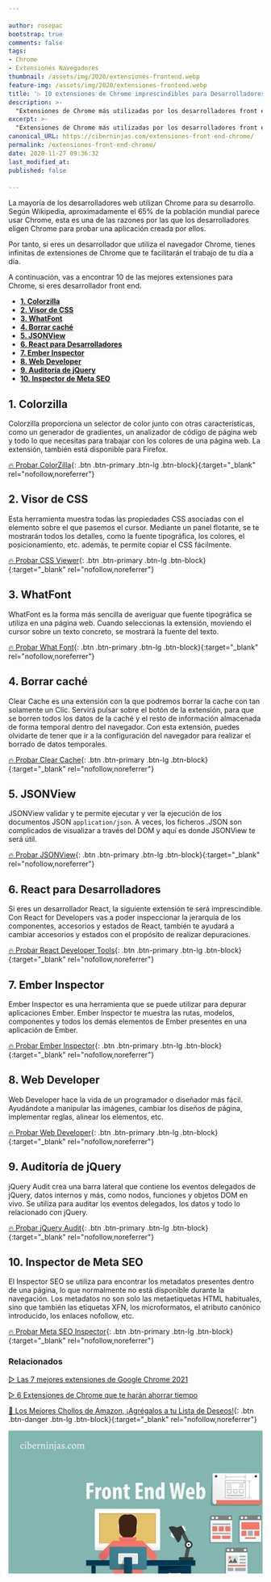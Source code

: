 ```yaml
---

author: rosepac
bootstrap: true
comments: false
tags:
- Chrome
- Extensiones Navegadores
thumbnail: /assets/img/2020/extensiones-frontend.webp
feature-img: /assets/img/2020/extensiones-frontend.webp
title: '▷ 10 extensiones de Chrome imprescindibles para Desarrolladores Front-End 2021'
description: >-
  "Extensiones de Chrome más utilizadas por los desarrolladores front end, encuentra las extensiones más populares utilizadas por los desarrolladores web."
excerpt: >-
  "Extensiones de Chrome más utilizadas por los desarrolladores front end, encuentra las extensiones más populares utilizadas por los desarrolladores web."
canonical_URL: https://ciberninjas.com/extensiones-front-end-chrome/
permalink: /extensiones-front-end-chrome/
date: 2020-11-27 09:36:32
last_modified_at: 
published: false

---
```


La mayoría de los desarrolladores web utilizan Chrome para su desarrollo. Según Wikipedia, aproximadamente el 65% de la población mundial parece usar Chrome, esta es una de las razones por las que los desarrolladores eligen Chrome para probar una aplicación creada por ellos.

Por tanto, si eres un desarrollador que utiliza el navegador Chrome, tienes infinitas de extensiones de Chrome que te facilitarán el trabajo de tu día a día.

A continuación, vas a encontrar 10 de las mejores extensiones para Chrome, si eres desarrollador front end.

- [**1. Colorzilla**](#1-colorzilla)
- [**2. Visor de CSS**](#2-visor-de-css)
- [**3. WhatFont**](#3-whatfont)
- [**4. Borrar caché**](#4-borrar-caché)
- [**5. JSONView**](#5-jsonview)
- [**6. React para Desarrolladores**](#6-react-para-desarrolladores)
- [**7. Ember Inspector**](#7-ember-inspector)
- [**8. Web Developer**](#8-web-developer)
- [**9. Auditoría de jQuery**](#9-auditoría-de-jquery)
- [**10. Inspector de Meta SEO**](#10-inspector-de-meta-seo)

## **1. Colorzilla**

Colorzilla proporciona un selector de color junto con otras características, como un generador de gradientes, un analizador de código de página web y todo lo que necesitas para trabajar con los colores de una página web. La extensión, también está disponible para Firefox.

[🔥 Probar ColorZilla](https://www.colorzilla.com/chrome/){: .btn .btn-primary .btn-lg .btn-block}{:target="_blank" rel="nofollow,noreferrer"}

## **2. Visor de CSS**

Esta herramienta muestra todas las propiedades CSS asociadas con el elemento sobre el que pasemos el cursor. Mediante un panel flotante, se te mostrarán todos los detalles, como la fuente tipográfica, los colores, el posicionamiento, etc. además, te permite copiar el CSS fácilmente.

[🔥 Probar CSS Viewer](https://chrome.google.com/webstore/detail/cssviewer/ggfgijbpiheegefliciemofobhmofgce?hl=en){: .btn .btn-primary .btn-lg .btn-block}{:target="_blank" rel="nofollow,noreferrer"}

## **3. WhatFont**

WhatFont es la forma más sencilla de averiguar que fuente tipográfica se utiliza en una página web. Cuando seleccionas la extensión, moviendo el cursor sobre un texto concreto, se mostrará la fuente del texto.

[🔥 Probar What Font](https://chrome.google.com/webstore/detail/whatfont/jabopobgcpjmedljpbcaablpmlmfcogm?hl=Es){: .btn .btn-primary .btn-lg .btn-block}{:target="_blank" rel="nofollow,noreferrer"}

## **4. Borrar caché**

Clear Cache es una extensión con la que podremos borrar la cache con tan solamente un Clic. Servirá pulsar sobre el botón de la extensión, para que se borren todos los datos de la caché y el resto de información almacenada de forma temporal dentro del navegador. Con esta extensión, puedes olvidarte de tener que ir a la configuración del navegador para realizar el borrado de datos temporales.

[🔥 Probar Clear Cache](https://chrome.google.com/webstore/detail/clear-cache/cppjkneekbjaeellbfkmgnhonkkjfpdn/related){: .btn .btn-primary .btn-lg .btn-block}{:target="_blank" rel="nofollow,noreferrer"}

## **5. JSONView**

JSONView validar y te permite ejecutar y ver la ejecución de los documentos JSON `application/json`. A veces, los ficheros .JSON son complicados de visualizar a través del DOM y aquí es donde JSONView te será útil.

[🔥 Probar JSONView](https://chrome.google.com/webstore/detail/jsonview/chklaanhfefbnpoihckbnefhakgolnmc?hl=en%20){: .btn .btn-primary .btn-lg .btn-block}{:target="_blank" rel="nofollow,noreferrer"}

## **6. React para Desarrolladores**

Si eres un desarrollador React, la siguiente extensión te será imprescindible. Con React for Developers vas a poder inspeccionar la jerarquía de los componentes, accesorios y estados de React, también te ayudará a cambiar accesorios y estados con el propósito de realizar depuraciones.

[🔥 Probar React Developer Tools](https://chrome.google.com/webstore/detail/react-developer-tools/fmkadmapgofadopljbjfkapdkoienihi?hl=en){: .btn .btn-primary .btn-lg .btn-block}{:target="_blank" rel="nofollow,noreferrer"}

## **7. Ember Inspector**

Ember Inspector es una herramienta que se puede utilizar para depurar aplicaciones Ember. Ember Inspector te muestra las rutas, modelos, componentes y todos los demás elementos de Ember presentes en una aplicación de Ember.

[🔥 Probar Ember Inspector](https://chrome.google.com/webstore/detail/ember-inspector/bmdblncegkenkacieihfhpjfppoconhi?hl=en){: .btn .btn-primary .btn-lg .btn-block}{:target="_blank" rel="nofollow,noreferrer"}

## **8. Web Developer**

Web Developer hace la vida de un programador o diseñador más fácil. Ayudándote a manipular las imágenes, cambiar los diseños de página, implementar reglas, alinear los elementos, etc.

[🔥 Probar Web Developer](https://chrome.google.com/webstore/detail/web-developer/bfbameneiokkgbdmiekhjnmfkcnldhhm){: .btn .btn-primary .btn-lg .btn-block}{:target="_blank" rel="nofollow,noreferrer"}

## **9. Auditoría de jQuery**

jQuery Audit crea una barra lateral que contiene los eventos delegados de jQuery, datos internos y más, como nodos, funciones y objetos DOM en vivo. Se utiliza para auditar los eventos delegados, los datos y todo lo relacionado con jQuery.

[🔥 Probar jQuery Audit](https://chrome.google.com/webstore/detail/jquery-audit/dhhnpbajdcgdmbbcoakfhmfgmemlncjg/){: .btn .btn-primary .btn-lg .btn-block}{:target="_blank" rel="nofollow,noreferrer"}

## **10. Inspector de Meta SEO**

El Inspector SEO se utiliza para encontrar los metadatos presentes dentro de una página, lo que normalmente no está disponible durante la navegación. Los metadatos no son solo las metaetiquetas HTML habituales, sino que también las etiquetas XFN, los microformatos, el atributo canónico introducido, los enlaces nofollow, etc.

[🔥 Probar Meta SEO Inspector](https://chrome.google.com/webstore/detail/meta-seo-inspector/ibkclpciafdglkjkcibmohobjkcfkaef?hl=en){: .btn .btn-primary .btn-lg .btn-block}{:target="_blank" rel="nofollow,noreferrer"}

### **Relacionados** <!-- omit in toc -->

[▷ Las 7 mejores extensiones de Google Chrome 2021](https://ciberninjas.com/chrome-extensiones-1-2020/)

[▷ 6 Extensiones de Chrome que te harán ahorrar tiempo](https://ciberninjas.com/extensiones-ganar-tiempo/)

[🛒 Los Mejores Chollos de Amazon, ¡Agrégalos a tu Lista de Deseos!](/amazon/ "Los Mejores Chollos de Amazon, Ofertas Flash, Black Monday y Amazon Prime Day"){: .btn .btn-danger .btn-lg .btn-block}{:target="_blank" rel="nofollow,noreferrer"}

![10 extensiones de Chrome imprescindibles para Desarrolladores Front-End 2021](/assets/img/2020/extensiones-frontend.webp)